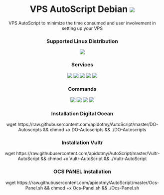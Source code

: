 
<h1 align="center"> VPS AutoScript Debian <img src="https://img.shields.io/badge/Version-2.0-blue.svg"></h1>

<p align="center">VPS AutoScript to minimize the time consumed and user involvement in setting up your VPS</p>
<h3 align="center">Supported Linux Distribution</h3>
<p align="center">
  <a><img src="https://img.shields.io/badge/Support-Debian%208-red.svg"></a>
</p>
<h3 align="center">Services</h3>
<p align="center">
  <a><img src="https://img.shields.io/badge/Service-OpenSSH-green.svg"></a>
  <a><img src="https://img.shields.io/badge/Service-Dropbear-green.svg"></a>
  <a><img src="https://img.shields.io/badge/Service-Stunnel-green.svg"></a>
  <a><img src="https://img.shields.io/badge/Service-OpenVPN-green.svg"></a>
  <a><img src="https://img.shields.io/badge/Service-Squid3-green.svg"></a>
 </p>
<h3 align="center">Commands</h3>
<p align="center">
  <a><img src="https://img.shields.io/badge/Commands-menu-yellow.svg"></a>
  <a><img src="https://img.shields.io/badge/Commands-accounts-yellow.svg"></a>
  <a><img src="https://img.shields.io/badge/Commands-options-yellow.svg"></a>
  <a><img src="https://img.shields.io/badge/Commands-server-yellow.svg"></a>
 </p>

<h3 align="center">Installation Digital Ocean</h3>

<p align="center">
wget https://raw.githubusercontent.com/apidotmy/AutoScript/master/DO-Autoscripts && chmod +x DO-Autoscripts && ./DO-Autoscripts
</p>

<h3 align="center">Installation Vultr</h3>

<p align="center">
wget https://raw.githubusercontent.com/apidotmy/AutoScript/master/Vultr-AutoScript && chmod +x Vultr-AutoScript && ./Vultr-AutoScript
</p>

<h3 align="center">OCS PANEL Installation</h3>

<p align="center">
wget https://raw.githubusercontent.com/apidotmy/AutoScript/master/Ocs-Panel.sh && chmod +x Ocs-Panel.sh && ./Ocs-Panel.sh
</p>
